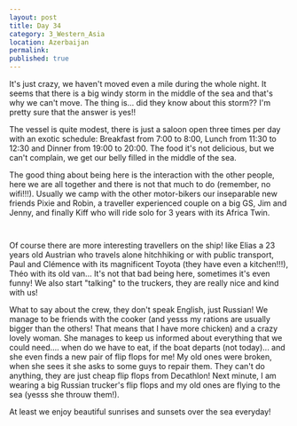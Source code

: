 ```yaml
---
layout: post
title: Day 34
category: 3_Western_Asia
location: Azerbaijan
permalink: 
published: true
---
```


It's just crazy, we haven't moved even a mile during the whole night. It seems that there is a big windy storm in the middle of the sea and that's why we can't move. The thing is... did they know about this storm?? I'm pretty sure that the answer is yes!!

The vessel is quite modest, there is just a saloon open three times per day with an exotic schedule: Breakfast from 7:00 to 8:00, Lunch from 11:30 to 12:30 and Dinner from 19:00 to 20:00. The food it's not delicious, but we can't complain, we get our belly filled in the middle of the sea.

The good thing about being here is the interaction with the other people, here we are all together and there is not that much to do (remember, no wifi!!!). Usually we camp with the other motor-bikers our inseparable new friends Pixie and Robin, a traveller experienced couple on a big GS, Jim and Jenny, and finally Kiff who will ride solo for 3 years with its Africa Twin.

<p><a
href="https://lh3.googleusercontent.com/fF65pMxFe-_zwa0ji9torwTgVXMZsG3mS2VfEEG-RcQsleSSyFs5DOdJIxAuggtbn3WpzVhFmeKSYHxf13hpLFWX0RclCJbpfzQTi4Mfo8DFy6oexc0K5VUqEYQ_VGDFuLbLmVjwkkAf9vByBs3xufkkmgD8LWJNVAVd-sxsISFlbHNcCa2odxKOuzkbbkzqfkebFeFO-1HTtX_DRlP3B20rUISsnbYClFsxLX-OQWEJAPSCYu7wqSMdy9AAfp-6BnSixS6njcjIf_hgxjL5OEp4Vwt6FqtGci5S7-EvYXXz_pp__0j0SZmGCtyuynh9eevZpkBzXlRZXfdJ8oPB0m9cDD3FMxODMB8mJsb6fSdZRsHGG3r8sjr63Rh_O3LliU5Di14MyRkuVRARJdPOWHxsn-oQbU6YgD9e94DcPSonhHcVGajSFjvozB9DrZQ6f8H-JOgeC3tfuPHO3VfeGUE21udsoKBUGnUig3fgPoUkxhi26r1N41cTyEMaDb8rlYHf-H2TYoT1t7Xk5Pq53gsjY5NUMkXYkV89Spn-VTcjWgtGwvvAbKRqCWa89VgM5F6g7xMJKj_HmVNKf-pLDfOhDqceEoxObs4voatYHB2fizKSVzxaKMagUKRqVTO6jT_aa5UHEalDIAh3vJ69MbtFcMQMPbsk9A=w845-h634-no"><img 
src="https://lh3.googleusercontent.com/fF65pMxFe-_zwa0ji9torwTgVXMZsG3mS2VfEEG-RcQsleSSyFs5DOdJIxAuggtbn3WpzVhFmeKSYHxf13hpLFWX0RclCJbpfzQTi4Mfo8DFy6oexc0K5VUqEYQ_VGDFuLbLmVjwkkAf9vByBs3xufkkmgD8LWJNVAVd-sxsISFlbHNcCa2odxKOuzkbbkzqfkebFeFO-1HTtX_DRlP3B20rUISsnbYClFsxLX-OQWEJAPSCYu7wqSMdy9AAfp-6BnSixS6njcjIf_hgxjL5OEp4Vwt6FqtGci5S7-EvYXXz_pp__0j0SZmGCtyuynh9eevZpkBzXlRZXfdJ8oPB0m9cDD3FMxODMB8mJsb6fSdZRsHGG3r8sjr63Rh_O3LliU5Di14MyRkuVRARJdPOWHxsn-oQbU6YgD9e94DcPSonhHcVGajSFjvozB9DrZQ6f8H-JOgeC3tfuPHO3VfeGUE21udsoKBUGnUig3fgPoUkxhi26r1N41cTyEMaDb8rlYHf-H2TYoT1t7Xk5Pq53gsjY5NUMkXYkV89Spn-VTcjWgtGwvvAbKRqCWa89VgM5F6g7xMJKj_HmVNKf-pLDfOhDqceEoxObs4voatYHB2fizKSVzxaKMagUKRqVTO6jT_aa5UHEalDIAh3vJ69MbtFcMQMPbsk9A=w845-h634-no" class="oversize" alt=""></a></p>

<p><a
href="https://lh3.googleusercontent.com/Bm6qEGPkp0LyxrycKUa6AJC-xwKVtBz7DwFYBI9g4epSMwxpeY0_OJd2DKJE1Fsjl9nmWku6bOu5UeitZb1RjOkKPPSNAt9JKUX8HfJXk7bRgyi8HfhAbp0Ny3SO6UM2oEfxyXMnCRU_3Q-k7OO4PGV_MBNnFEo77RmWOEmYJVNM8yc09Fume0w9l4S_O009ke8-Qin9VTcRE2Z-7baZUCbaFELy53OQzXElJZQoxsd3WQU_7geETDhMUUGrawLiLAKDWaPO8RNlJ7MtH_JD-wwEefSVg7InY8PntUEZKtXigCzuCZmSwq_93NRxqo3L6QYIAFin2vlNzAu-PJqZav-IdCAOHrsV2sGV8Z-eCzawKqeLlFGq3nnhFY-GtQ0KBfP1UTagQ_x8QvH-1rkFW8wNyQ6cVi-ntKnj_WH4rPYx5kszq7dMZOo4wayp_x7poeoJ0DGWNzwdemtdXZvaQA3zctAtJ2QL_jnN23V2duMEDGXUzzpSEvtvAhYQsjsh9uDZezJQaZZSFy1T6o0h7dp070MNaCSpvR1tbUf_oGQcWnuQ8TYRtCGo4TSVKS5wqeHMiogqlm3UqekPQtfZARD1FArNfVjyzy5DKJk5iUT6W9KMZmBwzVuab1Nbqf_g4oXLcL6bRtXsKlACVLXtvczrY024q8aBkQ=w845-h634-no"><img 
src="https://lh3.googleusercontent.com/Bm6qEGPkp0LyxrycKUa6AJC-xwKVtBz7DwFYBI9g4epSMwxpeY0_OJd2DKJE1Fsjl9nmWku6bOu5UeitZb1RjOkKPPSNAt9JKUX8HfJXk7bRgyi8HfhAbp0Ny3SO6UM2oEfxyXMnCRU_3Q-k7OO4PGV_MBNnFEo77RmWOEmYJVNM8yc09Fume0w9l4S_O009ke8-Qin9VTcRE2Z-7baZUCbaFELy53OQzXElJZQoxsd3WQU_7geETDhMUUGrawLiLAKDWaPO8RNlJ7MtH_JD-wwEefSVg7InY8PntUEZKtXigCzuCZmSwq_93NRxqo3L6QYIAFin2vlNzAu-PJqZav-IdCAOHrsV2sGV8Z-eCzawKqeLlFGq3nnhFY-GtQ0KBfP1UTagQ_x8QvH-1rkFW8wNyQ6cVi-ntKnj_WH4rPYx5kszq7dMZOo4wayp_x7poeoJ0DGWNzwdemtdXZvaQA3zctAtJ2QL_jnN23V2duMEDGXUzzpSEvtvAhYQsjsh9uDZezJQaZZSFy1T6o0h7dp070MNaCSpvR1tbUf_oGQcWnuQ8TYRtCGo4TSVKS5wqeHMiogqlm3UqekPQtfZARD1FArNfVjyzy5DKJk5iUT6W9KMZmBwzVuab1Nbqf_g4oXLcL6bRtXsKlACVLXtvczrY024q8aBkQ=w845-h634-no" class="oversize" alt=""></a></p>

Of course there are more interesting travellers on the ship! like Elias a 23 years old Austrian who travels alone
hitchhiking or with public transport, Paul and Clémence with its magnificent Toyota (they have even a kitchen!!!), Théo with its old van... It's not that bad being here, sometimes it's even funny! We also start "talking" to the truckers, they are really nice and kind with us!

What to say about the crew, they don't speak English, just Russian! We manage to be friends with the cooker (and yesss my rations are usually bigger than the others! That means that I have more chicken) and a crazy lovely woman. She manages to keep us informed about everything that we could need.... when do we have to eat, if the boat departs (not today)... and she even finds a new pair of flip flops for me! My old ones were broken, when she sees it she asks to some guys to repair them. They can't do anything, they are just cheap flip flops from Decathlon! Next minute, I am wearing a big Russian trucker's flip flops and my old ones are flying to the sea (yesss she throuw them!).

At least we enjoy beautiful sunrises and sunsets over the sea everyday!

<p><a
href="https://lh3.googleusercontent.com/RfmhPk0Ijl4QOki2kj_gQX_5sAnhT9ecqbaq8nGq9wcp0fZPprbGcYjJ55JwQjHDOJNIOr0qFfkjW7X9ydUk7Vk3dx8Bh_utIr79GX2LTnbTn1x2Nuzn-pkYHSQfFSa4sANNBlHLtlHHgIELL89iEFIaMg1KqWRKLTXNYnK_u0H7Iv2Sfa2FEAHY86_IWOuwAUqQBTzPSGV6uFryZoaamO9BblRZSDOvrzYPMMacvUP1cADDuzsskLKcXoUKbAJqldFh2ne4ULOQI55RLWPloj1YA8yKmpnfjix49LxUExOmG0s_ujBmQtmzrDpArvCWF2ZqG_qvBorFCKBnMM-Q3PAHb29Yk9AjXmgqiK0gevPYCEPDjPYECjV0pBw8PRhlPfKPcuYIAFI2MW9ToEk9WBqSdZzI7xuQpf6ZH8aGbXikw4AVpFokc-v8lqMpL2dkLFDxr5k4KdWVsiyKPK1y-ATp_HFA9PMf6TcU7nI7lkG8jrLZ4o_luE-3IIE5Z0iVYCRIXK5uDICGK_OqQ5MHMvCufgwLRM4Vnmnj5LFrA9FTTzGNxUmckBHH-vsUYbAD-wKRDiXO-wEKzzq7WoxwDdH4ROE5A7OnWHu8C9j3C4cR9K42w72nOG3gOWMpkOur8xp0qhtUJ4t994V7GCL3cPTani5x3cOOoA=w1059-h794-no"><img 
src="https://lh3.googleusercontent.com/RfmhPk0Ijl4QOki2kj_gQX_5sAnhT9ecqbaq8nGq9wcp0fZPprbGcYjJ55JwQjHDOJNIOr0qFfkjW7X9ydUk7Vk3dx8Bh_utIr79GX2LTnbTn1x2Nuzn-pkYHSQfFSa4sANNBlHLtlHHgIELL89iEFIaMg1KqWRKLTXNYnK_u0H7Iv2Sfa2FEAHY86_IWOuwAUqQBTzPSGV6uFryZoaamO9BblRZSDOvrzYPMMacvUP1cADDuzsskLKcXoUKbAJqldFh2ne4ULOQI55RLWPloj1YA8yKmpnfjix49LxUExOmG0s_ujBmQtmzrDpArvCWF2ZqG_qvBorFCKBnMM-Q3PAHb29Yk9AjXmgqiK0gevPYCEPDjPYECjV0pBw8PRhlPfKPcuYIAFI2MW9ToEk9WBqSdZzI7xuQpf6ZH8aGbXikw4AVpFokc-v8lqMpL2dkLFDxr5k4KdWVsiyKPK1y-ATp_HFA9PMf6TcU7nI7lkG8jrLZ4o_luE-3IIE5Z0iVYCRIXK5uDICGK_OqQ5MHMvCufgwLRM4Vnmnj5LFrA9FTTzGNxUmckBHH-vsUYbAD-wKRDiXO-wEKzzq7WoxwDdH4ROE5A7OnWHu8C9j3C4cR9K42w72nOG3gOWMpkOur8xp0qhtUJ4t994V7GCL3cPTani5x3cOOoA=w1059-h794-no" class="oversize" alt=""></a></p>